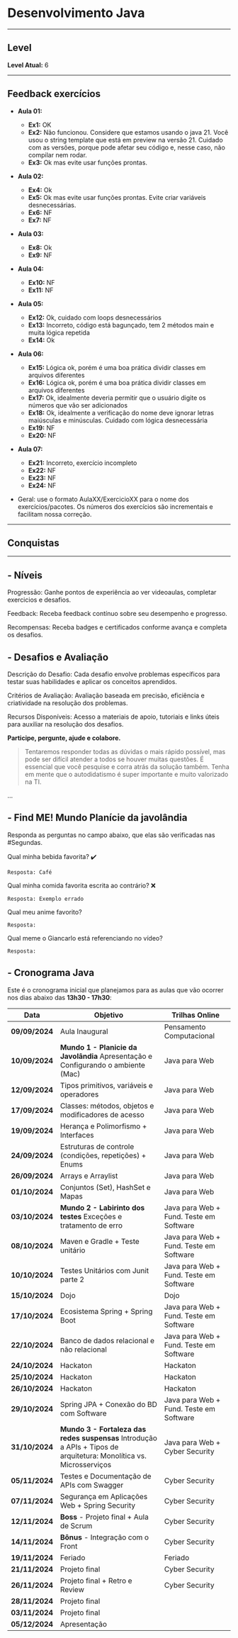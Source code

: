 # Desenvolvimento Java

---
## Level
**Level Atual:** 6

---
## Feedback exercícios

- **Aula 01:**
	- **Ex1:** OK
	- **Ex2:** Não funcionou. Considere que estamos usando o java 21. Você usou o string template que está em preview na versão 21. Cuidado com as versões, porque pode afetar seu código e, nesse caso, não compilar nem rodar.
	- **Ex3:** Ok mas evite usar funções prontas.
- **Aula 02:**
	- **Ex4:** Ok
	- **Ex5:** Ok mas evite usar funções prontas. Evite criar variáveis desnecessárias.
	- **Ex6:** NF
	- **Ex7:** NF
- **Aula 03:**
	- **Ex8:** Ok
	- **Ex9:** NF
- **Aula 04:**
	- **Ex10:** NF
	- **Ex11:** NF
- **Aula 05:**
	- **Ex12:** Ok, cuidado com loops desnecessários
	- **Ex13:** Incorreto, código está bagunçado, tem 2 métodos main e muita lógica repetida
	- **Ex14:** Ok
- **Aula 06:**
	- **Ex15:** Lógica ok, porém é uma boa prática dividir classes em arquivos diferentes
	- **Ex16:** Lógica ok, porém é uma boa prática dividir classes em arquivos diferentes
	- **Ex17:** Ok, idealmente deveria permitir que o usuário digite os números que vão ser adicionados
	- **Ex18:** Ok, idealmente a verificação do nome deve ignorar letras maiúsculas e minúsculas. Cuidado com lógica desnecessária
	- **Ex19:** NF
	- **Ex20:** NF
- **Aula 07:**
	- **Ex21:** Incorreto, exercício incompleto
	- **Ex22:** NF
	- **Ex23:** NF
	- **Ex24:** NF
	
- Geral: use o formato AulaXX/ExercicioXX para o nome dos exercícios/pacotes. Os números dos exercícios são incrementais e facilitam nossa correção.
  
---
## Conquistas

---
## -  Níveis
Progressão: Ganhe pontos de experiência ao ver videoaulas, completar exercicios e desafios. 

Feedback: Receba feedback contínuo sobre seu desempenho e progresso. 

Recompensas: Receba badges e certificados conforme avança e completa os desafios. 

## -  Desafios e Avaliação

Descrição do Desafio: Cada desafio envolve problemas específicos para testar suas habilidades e aplicar os conceitos aprendidos.

Critérios de Avaliação: Avaliação baseada em precisão, eficiência e criatividade na resolução dos problemas.

Recursos Disponíveis: Acesso a materiais de apoio, tutoriais e links úteis para auxiliar na resolução dos desafios.


**Participe, pergunte, ajude e colabore.**

> Tentaremos responder todas as dúvidas o mais rápido possível, mas pode ser difícil atender a todos se houver muitas questões. É essencial que você pesquise e corra atrás da solução também. Tenha em mente que o autodidatismo é super importante e muito valorizado na TI.

...

## - Find ME! Mundo Planície da javolândia
Responda as perguntas no campo abaixo, que elas são verificadas nas #Segundas.

Qual minha bebida favorita? :heavy_check_mark:
```
Resposta: Café
```
Qual minha comida favorita escrita ao contrário? ❌
```
Resposta: Exemplo errado 
```
Qual meu anime favorito?
```
Resposta: 
```
Qual meme o Giancarlo está referenciando no vídeo?
```
Resposta:
```

## - Cronograma Java

Este é o cronograma inicial que planejamos para as aulas que vão ocorrer nos dias abaixo das **13h30 - 17h30**:

| Data | Objetivo | Trilhas Online |
| - | - | - |
| **09/09/2024** | Aula Inaugural | Pensamento Computacional |
| **10/09/2024** | **Mundo 1 - Planicie da Javolândia** Apresentação e Configurando o ambiente (Mac) |Java para Web|
| **12/09/2024** | Tipos primitivos, variáveis e operadores |Java para Web|
| **17/09/2024** | Classes: métodos, objetos e modificadores de acesso|Java para Web|
| **19/09/2024** | Herança e Polimorfismo + Interfaces|Java para Web|
| **24/09/2024** | Estruturas de controle (condições, repetições) + Enums|Java para Web|
| **26/09/2024** | Arrays e Arraylist |Java para Web|
| **01/10/2024** | Conjuntos (Set), HashSet e Mapas|Java para Web|
| **03/10/2024** | **Mundo 2 - Labirinto dos testes** Exceções e tratamento de erro |Java para Web + Fund. Teste em Software|
| **08/10/2024** | Maven e Gradle + Teste unitário |Java para Web + Fund. Teste em Software|
| **10/10/2024** | Testes Unitários com Junit parte 2|Java para Web + Fund. Teste em Software |
| **15/10/2024** | Dojo|Dojo|
| **17/10/2024** | Ecosistema Spring + Spring Boot |Java para Web + Fund. Teste em Software |
| **22/10/2024** | Banco de dados relacional e não relacional |Java para Web + Fund. Teste em Software|
| **24/10/2024** | Hackaton |Hackaton|
| **25/10/2024** | Hackaton |Hackaton|
| **26/10/2024** | Hackaton |Hackaton|
| **29/10/2024** | Spring JPA + Conexão do BD com Software|Java para Web + Fund. Teste em Software|
| **31/10/2024** | **Mundo 3 - Fortaleza das redes suspensas** Introdução a APIs + Tipos de arquitetura: Monolítica vs. Microsserviços |Java para Web + Cyber Security|
| **05/11/2024** | Testes e Documentação de APIs com Swagger|Cyber Security|
| **07/11/2024** | Segurança em Aplicações Web + Spring Security|Cyber Security|
| **12/11/2024** | **Boss** - Projeto final + Aula de Scrum |Cyber Security|
| **14/11/2024** | **Bônus** - Integração com o Front |Cyber Security|
| **19/11/2024** | Feriado | Feriado |
| **21/11/2024** | Projeto final |Cyber Security|
| **26/11/2024** | Projeto final + Retro e Review |Cyber Security|
| **28/11/2024** | Projeto final |
| **03/11/2024** | Projeto final |
| **05/12/2024** | Apresentação |

